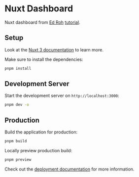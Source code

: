 # Nuxt Dashboard

Nuxt dashboard from [Ed Roh](https://www.youtube.com/@EdRohDev) [tutorial](https://youtu.be/wYpCWwD1oz0).

## Setup

Look at the [Nuxt 3 documentation](https://nuxt.com/docs/getting-started/introduction) to learn more.

Make sure to install the dependencies:

```bash
pnpm install
```

## Development Server

Start the development server on `http://localhost:3000`:

```bash
pnpm dev -o
```

## Production

Build the application for production:

```bash
pnpm build
```

Locally preview production build:

```bash
pnpm preview
```

Check out the [deployment documentation](https://nuxt.com/docs/getting-started/deployment) for more information.
